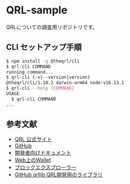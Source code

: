 # QRL-sample
QRLについての調査用リポジトリです。

## CLI セットアップ手順

```bash
$ npm install -g @theqrl/cli
$ qrl-cli COMMAND
running command...
$ qrl-cli (-v|--version|version)
@theqrl/cli/1.10.2 darwin-arm64 node-v16.13.1
$ qrl-cli --help [COMMAND]
USAGE
  $ qrl-cli COMMAND
...
```

## 参考文献
- [QRL 公式サイト](https://www.theqrl.org/)
- [GitHub](https://www.theqrl.org/)
- [開発者向けドキュメント](https://docs.theqrl.org/)
- [Web上のWallet](https://wallet.theqrl.org/)
- [ブロックエクスプローラー](https://testnet-explorer.theqrl.org/)
- [GitHub qrllib QRL開発用のライブラリ](https://github.com/theQRL/qrllib)

